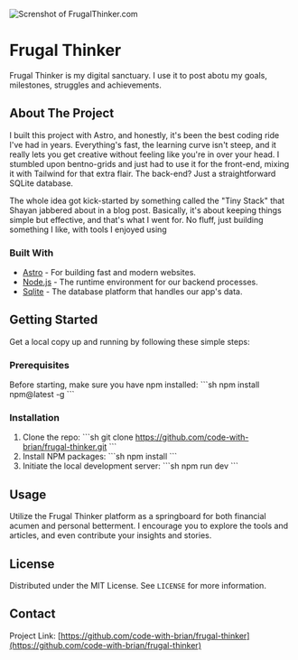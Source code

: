 ![Screnshot of FrugalThinker.com](https://frugalthinkerstorage.blob.core.windows.net/frugal-thinker-videos/github/website-screenshot.png)

# Frugal Thinker 

Frugal Thinker is my digital sanctuary. I use it to post abotu my goals, milestones, struggles and achievements. 

## About The Project

I built this project with Astro, and honestly, it's been the best coding ride I've had in years. Everything's fast, the learning curve isn't steep, and it really lets you get creative without feeling like you're in over your head. I stumbled upon bentno-grids and just had to use it for the front-end, mixing it with Tailwind for that extra flair. The back-end? Just a straightforward SQLite database.

The whole idea got kick-started by something called the "Tiny Stack" that Shayan jabbered about in a blog post. Basically, it's about keeping things simple but effective, and that's what I went for. No fluff, just building something I like, with tools I enjoyed using


### Built With

- [Astro](https://astro.build/) - For building fast and modern websites.
- [Node.js](https://nodejs.org/) - The runtime environment for our backend processes.
- [Sqlite](https://www.sqlite.org/) - The database platform that handles our app's data.

## Getting Started

Get a local copy up and running by following these simple steps:

### Prerequisites

Before starting, make sure you have npm installed:
\```sh
npm install npm@latest -g
\```

### Installation

1. Clone the repo:
   \```sh
   git clone https://github.com/code-with-brian/frugal-thinker.git
   \```
2. Install NPM packages:
   \```sh
   npm install
   \```
3. Initiate the local development server:
   \```sh
   npm run dev
   \```

## Usage

Utilize the Frugal Thinker platform as a springboard for both financial acumen and personal betterment. I encourage you to explore the tools and articles, and even contribute your insights and stories.

## License

Distributed under the MIT License. See `LICENSE` for more information.

## Contact

Project Link: [https://github.com/code-with-brian/frugal-thinker](https://github.com/code-with-brian/frugal-thinker)
